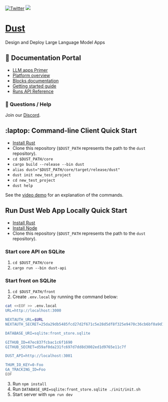 [![Twitter](https://img.shields.io/twitter/url.svg?label=Follow%20%40dust4ai&style=social&url=https%3A%2F%2Ftwitter.com-dust4ai)](https://twitter.com/dust4ai) [![](https://dcbadge.vercel.app/api/server/8NJR3zQU5X?compact=true&style=flat)](https://discord.gg/8NJR3zQU5X)

# [Dust](https://dust.tt)

Design and Deploy Large Language Model Apps

## :book: Documentation Portal

- [LLM apps Primer](https://docs.dust.tt/introduction)
- [Platform overview](https://docs.dust.tt/overview)
- [Blocks documentation](https://docs.dust.tt/core-blocks)
- [Getting started guide](https://docs.dust.tt/quickstart)
- [Runs API Reference](https://docs.dust.tt/runs)

### :thinking: Questions / Help

Join our [Discord](https://discord.gg/8NJR3zQU5X).

## :laptop: Command-line Client Quick Start

- [Install Rust](https://www.rust-lang.org/tools/install)
- Clone this repository (`$DUST_PATH` represents the path to the `dust` repository).
- `cd $DUST_PATH/core`
- `cargo build --release --bin dust`
- `alias dust="$DUST_PATH/core/target/release/dust"`
- `dust init new_test_project`
- `cd new_test_project`
- `dust help`

See the [video demo](https://demo.dust.tt) for an explanation of the commands.

## Run Dust Web App Locally Quick Start

- [Install Rust](https://www.rust-lang.org/tools/install)
- [Install Node](https://nodejs.org/en/download/)
- Clone this repository (`$DUST_PATH` represents the path to the `dust` repository).

### Start core API on SQLite

1. `cd $DUST_PATH/core`
2. `cargo run --bin dust-api`

### Start front on SQLite

1. `cd $DUST_PATH/front`
2. Create `.env.local` by running the command below:
```sh
cat <<EOF >> .env.local
URL=http://localhost:3000

NEXTAUTH_URL=$URL
NEXTAUTH_SECRET=25da29db5485fcd27d2f671c5e28d5df8f325e9470c36cb6bf0a9d19c662255a

DATABASE_URI=sqlite:front_store.sqlite

GITHUB_ID=47ec837fcbac1c6f1690
GITHUB_SECRET=d59af0da231fc697d7dd8d3002ed1d9765e11c7f

DUST_API=http://localhost:3001

THUM_IO_KEY=0-Foo
GA_TRACKING_ID=Foo
EOF
```
3. Run `npm install`
4. Run `DATABASE_URI=sqlite:front_store.sqlite ./init/init.sh`
5. Start server with `npm run dev`
